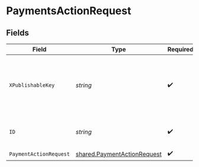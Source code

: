 # PaymentsActionRequest


## Fields

| Field                                                                      | Type                                                                       | Required                                                                   | Description                                                                | Example                                                                    |
| -------------------------------------------------------------------------- | -------------------------------------------------------------------------- | -------------------------------------------------------------------------- | -------------------------------------------------------------------------- | -------------------------------------------------------------------------- |
| `XPublishableKey`                                                          | *string*                                                                   | :heavy_check_mark:                                                         | The publicly viewable identifier used to identify a merchant division.     |                                                                            |
| `ID`                                                                       | *string*                                                                   | :heavy_check_mark:                                                         | The ID of the payment to operate on                                        | iKv7t5bgt1gg                                                               |
| `PaymentActionRequest`                                                     | [shared.PaymentActionRequest](../../models/shared/paymentactionrequest.md) | :heavy_check_mark:                                                         | N/A                                                                        |                                                                            |